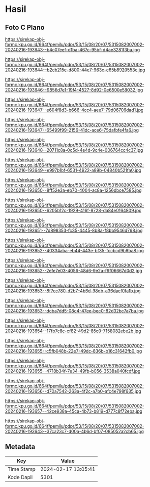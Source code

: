 # Hasil

## Foto C Plano

https://sirekap-obj-formc.kpu.go.id/664f/pemilu/pdpr/53/15/08/20/07/5315082007002-20240216-193643--b4c07eef-d1ba-467c-95bf-d4ae3281f3ba.jpg

https://sirekap-obj-formc.kpu.go.id/664f/pemilu/pdpr/53/15/08/20/07/5315082007002-20240216-193644--b2cb215e-d800-44e7-963c-c65b8920553c.jpg

https://sirekap-obj-formc.kpu.go.id/664f/pemilu/pdpr/53/15/08/20/07/5315082007002-20240216-193646--9856d7e1-19f4-4527-8d92-0e6500e58032.jpg

https://sirekap-obj-formc.kpu.go.id/664f/pemilu/pdpr/53/15/08/20/07/5315082007002-20240216-193647--e604f8d3-b666-4cc4-aee7-79d06706dad1.jpg

https://sirekap-obj-formc.kpu.go.id/664f/pemilu/pdpr/53/15/08/20/07/5315082007002-20240216-193647--65499f99-2156-41dc-ace6-75dafbfe4fa6.jpg

https://sirekap-obj-formc.kpu.go.id/664f/pemilu/pdpr/53/15/08/20/07/5315082007002-20240216-193648--20711c8a-0c5d-4e4d-9c4e-006764cc4c37.jpg

https://sirekap-obj-formc.kpu.go.id/664f/pemilu/pdpr/53/15/08/20/07/5315082007002-20240216-193649--e997b1bf-6531-4922-a89b-04840b521fa0.jpg

https://sirekap-obj-formc.kpu.go.id/664f/pemilu/pdpr/53/15/08/20/07/5315082007002-20240216-193650--8ff52e3a-eb70-4004-ac8a-1256dbce7585.jpg

https://sirekap-obj-formc.kpu.go.id/664f/pemilu/pdpr/53/15/08/20/07/5315082007002-20240216-193650--6205b12c-1929-416f-8728-da84e0164809.jpg

https://sirekap-obj-formc.kpu.go.id/664f/pemilu/pdpr/53/15/08/20/07/5315082007002-20240216-193651--7d898353-fc35-4445-8b8a-f8bb9546d768.jpg

https://sirekap-obj-formc.kpu.go.id/664f/pemilu/pdpr/53/15/08/20/07/5315082007002-20240216-193652--40334aba-eb44-443e-bf35-fccbcd9b6ba8.jpg

https://sirekap-obj-formc.kpu.go.id/664f/pemilu/pdpr/53/15/08/20/07/5315082007002-20240216-193652--2efe7e03-4056-48d6-9e2a-f9f06667d0d2.jpg

https://sirekap-obj-formc.kpu.go.id/664f/pemilu/pdpr/53/15/08/20/07/5315082007002-20240216-193653--8f7cc780-d2b7-4b6d-98db-a36daef0fa1b.jpg

https://sirekap-obj-formc.kpu.go.id/664f/pemilu/pdpr/53/15/08/20/07/5315082007002-20240216-193653--dcba7dd5-08c4-47ee-bec0-82d32bc7a7ba.jpg

https://sirekap-obj-formc.kpu.go.id/664f/pemilu/pdpr/53/15/08/20/07/5315082007002-20240216-193654--17fb7c8c-cf82-49d2-85c0-7158082ebe2b.jpg

https://sirekap-obj-formc.kpu.go.id/664f/pemilu/pdpr/53/15/08/20/07/5315082007002-20240216-193655--c5fb048b-22e7-49dc-836b-b16c31642fb0.jpg

https://sirekap-obj-formc.kpu.go.id/664f/pemilu/pdpr/53/15/08/20/07/5315082007002-20240216-193655--4718b34f-7e34-49fb-b056-3538a040fcdf.jpg

https://sirekap-obj-formc.kpu.go.id/664f/pemilu/pdpr/53/15/08/20/07/5315082007002-20240216-193656--d70a7542-263a-4f2c-a7b0-afc4e798f635.jpg

https://sirekap-obj-formc.kpu.go.id/664f/pemilu/pdpr/53/15/08/20/07/5315082007002-20240216-193657--42ce938a-45ca-4b73-b819-d777c8f72eba.jpg

https://sirekap-obj-formc.kpu.go.id/664f/pemilu/pdpr/53/15/08/20/07/5315082007002-20240216-193643--37ca23c7-d00a-4b6d-bf07-085052a2cb65.jpg


## Metadata

| Key        | Value               |
| ---------- | ------------------- |
| Time Stamp | 2024-02-17 13:05:41 |
| Kode Dapil | 5301                |



